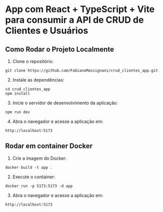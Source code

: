# App com React + TypeScript + Vite para consumir a API de CRUD de Clientes e Usuários 

## Como Rodar o Projeto Localmente

1. Clone o repositório:

```
git clone https://github.com/FabianoMassignani/crud_clientes_app.git

```

2. Instale as dependências:

```
cd crud_clientes_app
npm install

```

3. Inicie o servidor de desenvolvimento da aplicação:

```
npm run dev

```

4. Abra o navegador e acesse a aplicação em:

```
http://localhost:5173
```

## Rodar em container Docker

1. Crie a imagem do Docker:

```
docker build -t app .
```

2. Execute o container:

```
docker run -p 5173:5173 -d app
```

3. Abra o navegador e acesse a aplicação em:

```
http://localhost:5173
```